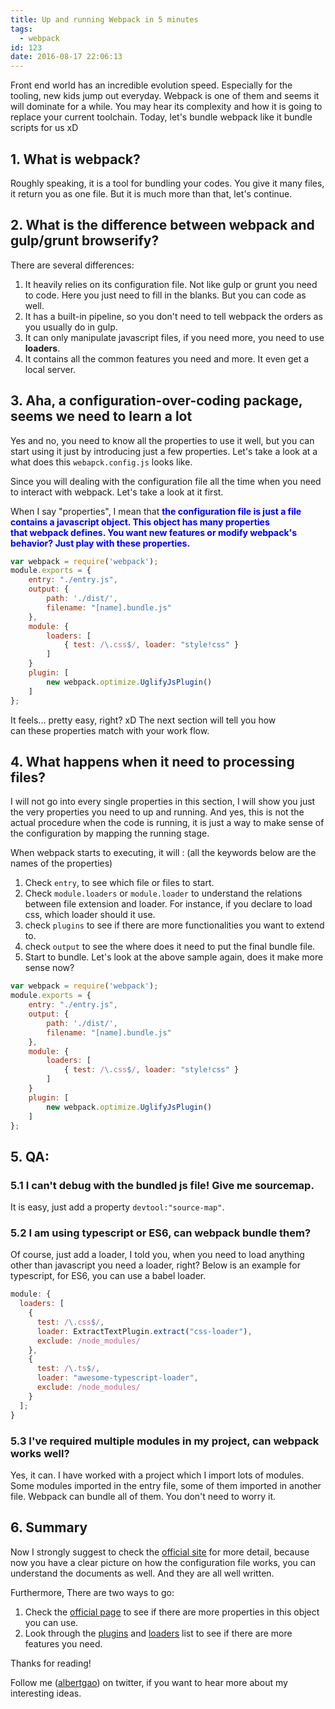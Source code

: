 ```yaml
---
title: Up and running Webpack in 5 minutes
tags:
  - webpack
id: 123
date: 2016-08-17 22:06:13
---
```


Front end world has an incredible evolution speed. Especially for the tooling, new kids jump out everyday. Webpack is one of them and seems it will dominate for a while. You may hear its complexity and how it is going to replace your current toolchain. Today, let's bundle webpack like it bundle scripts for us xD

<!--more-->

## 1. What is webpack?

Roughly speaking, it is a tool for bundling your codes. You give it many files, it return you as one file. But it is much more than that, let's continue.

## 2. What is the difference between webpack and gulp/grunt browserify?

There are several differences:

1.  It heavily relies on its configuration file. Not like gulp or grunt you need to code. Here you just need to fill in the blanks. But you can code as well.
2.  It has a built-in pipeline, so you don't need to tell webpack the orders as you usually do in gulp.
3.  It can only manipulate javascript files, if you need more, you need to use **loaders**.
4.  It contains all the common features you need and more. It even get a local server.

## 3. Aha, a configuration-over-coding package, seems we need to learn a lot

Yes and no, you need to know all the properties to use it well, but you can start using it just by introducing just a few properties. Let's take a look at a what does this `webapck.config.js` looks like.

Since you will dealing with the configuration file all the time when you need to interact with webpack. Let's take a look at it first.

When I say "properties", I mean that <span style="color: #0000ff;">**the configuration file is just a file contains a javascript object. This object has many properties that webpack defines. You want new features or modify webpack's behavior? Just play with these properties.**</span>

```javascript
var webpack = require('webpack');
module.exports = {
    entry: "./entry.js",
    output: {
        path: './dist/',
        filename: "[name].bundle.js"
    },
    module: {
        loaders: [
            { test: /\.css$/, loader: "style!css" }
        ]
    }
    plugin: [
        new webpack.optimize.UglifyJsPlugin()
    ]
};
```

It feels... pretty easy, right? xD The next section will tell you how can these properties match with your work flow.

## 4. What happens when it need to processing files?

I will not go into every single properties in this section, I will show you just the very properties you need to up and running. And yes, this is not the actual procedure when the code is running, it is just a way to make sense of the configuration by mapping the running stage.

When webpack starts to executing, it will : (all the keywords below are the names of the properties)

1.  Check `entry`, to see which file or files to start.
2.  Check `module.loaders` or `module.loader` to understand the relations between file extension and loader. For instance, if you declare to load css, which loader should it use.
3.  check `plugins` to see if there are more functionalities you want to extend to.
4.  check `output` to see the where does it need to put the final bundle file.
5.  Start to bundle.
    Let's look at the above sample again, does it make more sense now?

```javascript
var webpack = require('webpack');
module.exports = {
    entry: "./entry.js",
    output: {
        path: './dist/',
        filename: "[name].bundle.js"
    },
    module: {
        loaders: [
            { test: /\.css$/, loader: "style!css" }
        ]
    }
    plugin: [
        new webpack.optimize.UglifyJsPlugin()
    ]
};
```

## 5. QA:

### 5.1 I can't debug with the bundled js file! Give me sourcemap.

It is easy, just add a property `devtool:"source-map"`.

### 5.2 I am using typescript or ES6, can webpack bundle them?

Of course, just add a loader, I told you, when you need to load anything other than javascript you need a loader, right? Below is an example for typescript, for ES6, you can use a babel loader.

```javascript
module: {
  loaders: [
    {
      test: /\.css$/,
      loader: ExtractTextPlugin.extract("css-loader"),
      exclude: /node_modules/
    },
    {
      test: /\.ts$/,
      loader: "awesome-typescript-loader",
      exclude: /node_modules/
    }
  ];
}
```

### 5.3 I've required multiple modules in my project, can webpack works well?

Yes, it can. I have worked with a project which I import lots of modules. Some modules imported in the entry file, some of them imported in another file. Webpack can bundle all of them. You don't need to worry it.

## 6. Summary

Now I strongly suggest to check the [official site](http://webpack.github.io) for more detail, because now you have a clear picture on how the configuration file works, you can understand the documents as well. And they are all well written.

Furthermore, There are two ways to go:

1.  Check the [official page](http://webpack.github.io/docs/configuration.html) to see if there are more properties in this object you can use.
2.  Look through the [plugins](http://webpack.github.io/docs/list-of-plugins.html) and [loaders](http://webpack.github.io/docs/list-of-loaders.html) list to see if there are more features you need.

Thanks for reading!

Follow me (<a href='https://twitter.com/albertgao' target="_blank" rel="noopener noreferrer">albertgao</a>) on twitter, if you want to hear more about my interesting ideas.
